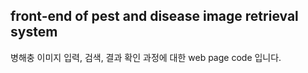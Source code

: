 ## front-end of pest and disease image retrieval system

병해충 이미지 입력, 검색, 결과 확인 과정에 대한 web page code 입니다.
